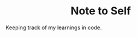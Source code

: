 <h1 align="center">Note to Self</h1>

Keeping track of my learnings in code.

<!--- testing a comment -->
